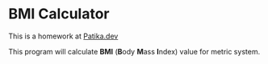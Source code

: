 # BMI Calculator
This is a homework at [Patika.dev](https://app.patika.dev/egitimler/java-ile-backend-web-development-patikasi/java101/odev-vucut-kitle-hesaplama)

This program will calculate **BMI** (**B**ody **M**ass **I**ndex) value for metric system.